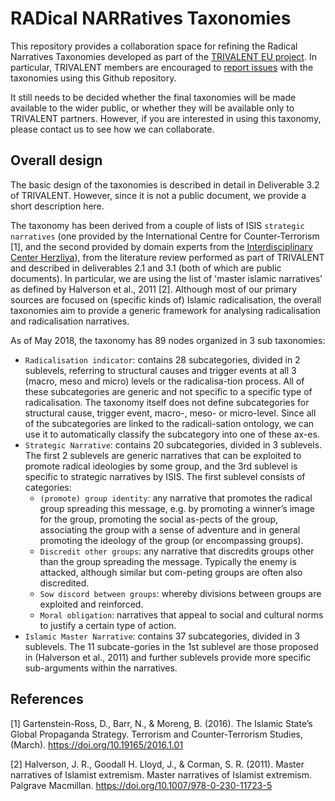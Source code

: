 # RADical NARRatives Taxonomies

This repository provides a collaboration space for refining the Radical Narratives Taxonomies developed as part of the [TRIVALENT EU project](https://trivalent-project.eu). In particular, TRIVALENT members are encouraged to [report issues](https://github.com/rdenaux/radnarr/issues) with the taxonomies using this Github repository.

It still needs to be decided whether the final taxonomies will be made available to the wider public, or whether they will be available only to TRIVALENT partners. However, if you are interested in using this taxonomy, please contact us to see how we can collaborate.

## Overall design
The basic design of the taxonomies is described in detail in Deliverable 3.2 of TRIVALENT. However, since it is not a public document, we provide a short description here.

The taxonomy has been derived from a couple of lists of ISIS `strategic narratives` (one provided by the International Centre for Counter-Terrorism [1], and the second provided by domain experts from the [Interdisciplinary Center Herzliya](http://www.idc.ac.il/)), from the literature review performed as part of TRIVALENT and described in deliverables 2.1 and 3.1 (both of which are public documents).  In particular, we are using the list of 'master islamic narratives' as defined by Halverson et al., 2011 [2]. Although most of our primary sources are focused on (specific kinds of) Islamic radicalisation, the overall taxonomies aim to provide a generic framework for analysing radicalisation and radicalisation narratives.

As of May 2018, the taxonomy has 89 nodes organized in 3 sub taxonomies:
*	``Radicalisation indicator``: contains 28 subcategories, divided in 2 sublevels, referring to structural causes and trigger events at all 3 (macro, meso and micro) levels or the radicalisa-tion process. All of these subcategories are generic and not specific to a specific type of radicalisation. The taxonomy itself does not define subcategories for structural cause, trigger event, macro-, meso- or micro-level. Since all of the subcategories are linked to the radicali-sation ontology, we can use it to automatically classify the subcategory into one of these ax-es.
*	``Strategic Narrative``: contains 20 subcategories, divided in 3 sublevels. The first 2 sublevels are generic narratives that can be exploited to promote radical ideologies by some group, and the 3rd sublevel is specific to strategic narratives by ISIS. The first sublevel consists of categories:
    *	``(promote) group identity``: any narrative that promotes the radical group spreading this message, e.g. by promoting a winner’s image for the group, promoting the social as-pects of the group, associating the group with a sense of adventure and in general promoting the ideology of the group (or encompassing groups).  
    *	``Discredit other groups``: any narrative that discredits groups other than the group spreading the message. Typically the enemy is attacked, although similar but com-peting groups are often also discredited.  
    *	``Sow discord between groups``: whereby divisions between groups are exploited and reinforced.  
    *	``Moral obligation``: narratives that appeal to social and cultural norms to justify a certain type of action. 
*	``Islamic Master Narrative``: contains 37 subcategories, divided in 3 sublevels. The 11 subcate-gories in the 1st sublevel are those proposed in (Halverson et al., 2011) and further sublevels provide more specific sub-arguments within the narratives.

## References
[1] Gartenstein-Ross, D., Barr, N., & Moreng, B. (2016). The Islamic State’s Global Propaganda Strategy. Terrorism and Counter-Terrorism Studies, (March). https://doi.org/10.19165/2016.1.01

[2] Halverson, J. R., Goodall H. Lloyd, J., & Corman, S. R. (2011). Master narratives of Islamist extremism. Master narratives of Islamist extremism. Palgrave Macmillan. https://doi.org/10.1007/978-0-230-11723-5
